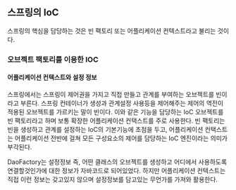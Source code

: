 ## 스프링의 IoC
스프링의 핵심을 담당하는 것은 빈 팩토리 또는 어플리케이션 컨텍스트라고 불리는 것이다.


### 오브젝트 팩토리를 이용한 IOC
#### 어플리케이션 컨텍스트와 설정 정보
스프링에서는 스프링이 제어권을 가지고 직접 만들고 관계를 부여하는 오브젝트를 빈이라고 부른다. 스프링 컨테이너가 생성과 관계설정 사용등을
제어해주는 제어의 역전이 적용된 오브젝트를 가르키는 말이 빈이다. 이와 같은 기능을 담당하는 IoC 오브젝트를 빈 팩토리라고 하며 보통
확장한 어플리케이션 컨택스트를 주로 사용한다. 빈 팩토리는 빈을 생성하고 관계를 설정하는 IoC의 기본기능에 초점을 두고, 어플리케이션 컨택스트는
어플리케이션 전반에 걸쳐 모든 구성요소의 제어를 담당하는 IoC 엔진이라는 의미가 부각된다.

DaoFactory는 설정정보 즉, 어떤 클래스의 오브젝트를 생성하고 어디에서 사용하도록 연결할것인가에 대한 정보가 자바코드로 되어있었다. 하지만
어플리케이션 컨텍스트는 직접 이런 정보는 갖고있지 않으며 설정정보를 담고있는 무언가를 가져와 활용한다.
